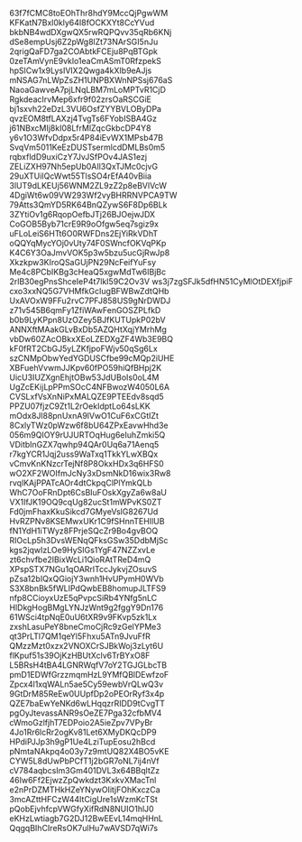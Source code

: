 63f7fCMC8toEOhThr8hdY9MccQjPgwWM
KFKatN7Bxl0kly64I8fOCKXYt8CcYVud
bkbNB4wdDXgwQX5rwRQPQvv35qRb6KNj
dSe8empUsj6Z2pWg8lZt73NArSGI5nJu
2qrigQaFD7ga2COAbtkFCEju8PqBTGpk
0zeTAmVynE9vklo1eaCmASmT0RfzpekS
hpSlCw1x9LysIVIX2Qwga4kXIb9eAJjs
mNSAG7nLWpZsZH1UNPBXWnNPSsj676aS
NaoaGawveA7pjLNqLBM7mLoMPTvR1CjD
RgkdeacIrvMep6xfr9f02zrsOaRSCGiE
bj1sxvh22eDzL3VU6OsfZYYBVLOByDPa
qvzEOM8tfLAXzj4TvgTs6FYobISBA4Gz
j61NBxcMIj8kI08LfrMlZqcGkbcDP4Y8
y6v1O3WfvDdpx5r4P84iEvWX1MPsb47B
SvqVm5011KeEzDUSTsermlcdDMLBs0m5
rqbxfldD9uxiCzY7JvJSfPOv4JAS1ezj
ZELiZXH97Nh5epUb0AIl3QxTJMc0cjvG
29uXTUiIQcWwt55TlsSO4rEfA40vBiia
3lUT9dLKEUj56WNM2ZL9zZ2p8eBVlVcW
4DgiWt6w09VW293Wf2vyBHRRNVPCA9TW
79Atts3QmYD5RK64BnQZywS6F8Dp6BLk
3ZYtiOv1g6RqopOefbJTj26BJOejwJDX
CoGOB5Byb71crE9R9oOfgw5eq7sgiz9x
uFLoLeiS6HTt6O0RWFDns2EjYiRkVDhT
oQQYqMycYOj0vUty74F0SWncfOKVqPKp
K4C6Y3OaJmvVOK5p3w5bzu5ucGjRwJp8
Xkzkpw3KIroQSaGUjPN29NcFeifYuFsy
Me4c8PCbIKBg3cHeaQ5xgwMdTw6IBjBc
2rlB30egPnsShceIeP4t7lkI59C2Ov3V
ws3j7zgSFJk5dfHN51CyMlOtDEXfjpiF
cxo3xxNQ5G7VHMfkGcIugBFWBwZdtQHb
UxAVOxW9FFu2rvC7PFJ858US9gNrDWDJ
z71v545B6qmFy1ZfiWAwFenGOSZPLfkD
b0b9LyKPpn8UzOZey5BJfKUTUpkP02bV
ANNXftMAakGLvBxDb5AZQHtXqjYMrhMg
vbDw60ZAcOBkxXEoLZEDXgZF4Wb3E9BQ
kF0fRT2CbGJ5yLZKfjpoFWjv50qSg6Lx
szCNMpObwYedYGDUSCfbe99cMQp2iUHE
XBFuehVvwmJJKpv60fPO59hiQfBHpj2K
UicU3IUZXgnEhjtOBw53JdUBoIs0oL4M
UgZcEKijLpPPmSOcC4NFBwozW4050L6A
CVSLxfVsXnNiPxMALQZE9PTEEdv8sqd5
PPZU07fjzC9Zt1L2rOekIdptLo64sLKK
mOdx8Jl88pnUxnA9lVwO1CuF6xCGtIZt
8CxlyTWz0pWzw6f8bU64ZPxEavwHhd3e
056m9QIOY9rUJURTOqHug6eIuhZmki5Q
VDitbInGZX7qwhp94QAr0Uq6a71Aenq5
r7kgYCR1Jqj2uss9WaTxq1TkkYLwXBQx
vCmvKnKNzcrTejNf8P8OkxHDx3q6HFS0
wO2XF2WOIfmJcNy3xDsmNkD16wix3Rw8
rvqlKAjPPATcAOr4dtCkpqClPlYmkQLb
WhC7OoFRnDpt6CsBIuFOskXgyZa6w8aU
VX1IfJK19OQ9cqUg82ucSt1mWPvKS0ZT
Fd0jmFhaxKkuSikcd7GMyeVslG8267Ud
HvRZPNv8KSEMwxUKr1C9fSHnnTEHIlUB
fN1YdH1iTWyz8FPrjeSQcZr9Bo4gvBOQ
RIOcLp5h3DvsWENqQFksGSw35DdbMjSc
kgs2jqwIzLOe9HySIGs1YgF47NZZxvLe
zt6chvfbe2IBixWcLi1QioRAtTReD4mQ
XPspSTX7NGu1qOARrlTccJykvjZOsuvS
pZsa12bIQxQGiojY3wnh1HvUPymH0WVb
S3X8bnBk5fWLIPdQwbEB8homupJLTFS9
nfp8CCioyxUzE5qPvpcSiRb4YNfg5nLC
HlDkgHogBMgLYNJzWnt9g2fggY9Dn176
61WSci4tpNqE0uU6tXR9v9FKvp5zk1Lx
zxshLasuPeY8bneCmoCjRc9zGelYPMe3
qt3PrLTl7QM1qeYl5Fhxu5ATn9JvuFfR
QMzzMzt0xzx2VNOXCrSJBkWoj3zLyt6U
flKpuf51s39OjKzHBUtXclv6TrBYxO8F
L5BRsH4tBA4LGNRWqfV7oY2TGJGLbcTB
pmD1EDWfGrzzmqmHzL9YMfQBlDEwfzoF
Zpcx4l1xqWALn5ae5Cy59ewbVrQLwQ3v
9GtDrM85ReEw0UUpfDp2oPEOrRyf3x4p
QZE7baEwYeNKd6wLHqqzrRIDD9tCvgTT
pgOyJtevassANR9sOeZE7Pga32cfbMV4
cWmoGzlfjhT7EDPoio2A5ieZpv7VPyBr
4Jo1Rr6lcRr2ogKv81Let6XMyDKQcDP9
HPdiPJJp3h9gP1Ue4LziTupEosu2hBcd
pNmtaNAkpq4o03y7z9mtUQ82X4BO5vKE
CYW5L8dUwPbPCfT1j2bGR7oNL7ij4nVf
cV784aqbcsIm3Gm401DVL3x64BBqltZz
46Iw6Ff2EjwzZpQwkdzt3KxkvXMacTnl
e2nPrDZMTHkHZeYNywOIitjFOhKxczCa
3mcAZttHFCzW44ItCigUre1sWzmKcTSt
pQobEjvhfcpVWGfyXifRdN8NUIO1hlJ0
eKHzLwtiagb7G2DJ12BwEEvL14mqHHnL
QqgqBIhCIreRsOK7ulHu7wAVSD7qWi7s
